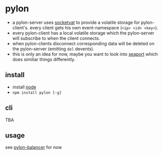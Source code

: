 # pylon               

* a pylon-server uses [socketvat] to provide a volatile storage for 
  pylon-client's. every client gets his own event-namespace (`<ip> <id> <key>`).
* every pylon-client has a local volatile storage which the pylon-server 
  will subscribe to when the client connects.
* when pylon-clients disconnect corresponding data will be deleted on 
  the pylon-server (emitting `del` devents).
* this is only an idea for now, maybe you want to look into [seaport] which 
  does similiar things differently.
                                           
## install

* install [node]
* `npm install pylon [-g]`

## cli

TBA

## usage
   
see [pylon-balancer] for now

[node]: http://nodejs.org
[socketvat]: https://github.com/guybrush/socketvat
[pylon-balancer]: https://github.com/guybrush/pylon-balancer
[seaport]: https://github.com/substack/seaport

